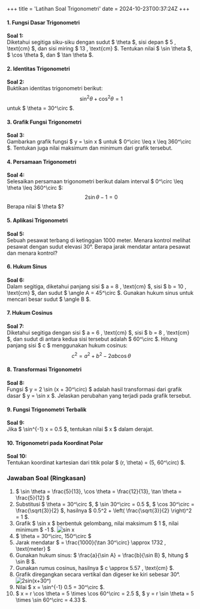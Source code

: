 +++
title = 'Latihan Soal Trigonometri'
date = 2024-10-23T00:37:24Z
+++
#### **1. Fungsi Dasar Trigonometri**
**Soal 1:**  
Diketahui segitiga siku-siku dengan sudut $ \theta $, sisi depan $ 5 \, \text{cm} $, dan sisi miring $ 13 \, \text{cm} $. Tentukan nilai $ \sin \theta $, $ \cos \theta $, dan $ \tan \theta $.

#### **2. Identitas Trigonometri**
**Soal 2:**  
Buktikan identitas trigonometri berikut:
$$
\sin^2 \theta + \cos^2 \theta = 1
$$
untuk $ \theta = 30^\circ $.

#### **3. Grafik Fungsi Trigonometri**
**Soal 3:**  
Gambarkan grafik fungsi $ y = \sin x $ untuk $ 0^\circ \leq x \leq 360^\circ $. Tentukan juga nilai maksimum dan minimum dari grafik tersebut.

#### **4. Persamaan Trigonometri**
**Soal 4:**  
Selesaikan persamaan trigonometri berikut dalam interval $ 0^\circ \leq \theta \leq 360^\circ $:
$$
2 \sin \theta - 1 = 0
$$
Berapa nilai $ \theta $?

#### **5. Aplikasi Trigonometri**
**Soal 5:**  
Sebuah pesawat terbang di ketinggian 1000 meter. Menara kontrol melihat pesawat dengan sudut elevasi 30°. Berapa jarak mendatar antara pesawat dan menara kontrol?

#### **6. Hukum Sinus**
**Soal 6:**  
Dalam segitiga, diketahui panjang sisi $ a = 8 \, \text{cm} $, sisi $ b = 10 \, \text{cm} $, dan sudut $ \angle A = 45^\circ $. Gunakan hukum sinus untuk mencari besar sudut $ \angle B $.

#### **7. Hukum Cosinus**
**Soal 7:**  
Diketahui segitiga dengan sisi $ a = 6 \, \text{cm} $, sisi $ b = 8 \, \text{cm} $, dan sudut di antara kedua sisi tersebut adalah $ 60^\circ $. Hitung panjang sisi $ c $ menggunakan hukum cosinus:
$$
c^2 = a^2 + b^2 - 2ab \cos \theta
$$

#### **8. Transformasi Trigonometri**
**Soal 8:**  
Fungsi $ y = 2 \sin (x + 30^\circ) $ adalah hasil transformasi dari grafik dasar $ y = \sin x $. Jelaskan perubahan yang terjadi pada grafik tersebut.

#### **9. Fungsi Trigonometri Terbalik**
**Soal 9:**  
Jika $ \sin^{-1} x = 0.5 $, tentukan nilai $ x $ dalam derajat.

#### **10. Trigonometri pada Koordinat Polar**
**Soal 10:**  
Tentukan koordinat kartesian dari titik polar $ (r, \theta) = (5, 60^\circ) $.

### Jawaban Soal (Ringkasan)
1. $ \sin \theta = \frac{5}{13}, \cos \theta = \frac{12}{13}, \tan \theta = \frac{5}{12} $
2. Substitusi $ \theta = 30^\circ $, $ \sin 30^\circ = 0.5 $, $ \cos 30^\circ = \frac{\sqrt{3}}{2} $, hasilnya $ 0.5^2 + \left( \frac{\sqrt{3}}{2} \right)^2 = 1 $.
3. Grafik $ \sin x $ berbentuk gelombang, nilai maksimum $ 1 $, nilai minimum $ -1 $.
![sin x](/img/sin_x.svg)
4. $ \theta = 30^\circ, 150^\circ $
5. Jarak mendatar $ = \frac{1000}{\tan 30^\circ} \approx 1732 \, \text{meter} $
6. Gunakan hukum sinus: $ \frac{a}{\sin A} = \frac{b}{\sin B} $, hitung $ \sin B $.
7. Gunakan rumus cosinus, hasilnya $ c \approx 5.57 \, \text{cm} $.
8. Grafik diregangkan secara vertikal dan digeser ke kiri sebesar 30°.
![2sin(x+30ᵒ)](/img/2sin(x+30deg).svg)
9. Nilai $ x = \sin^{-1} 0.5 = 30^\circ $.
10. $ x = r \cos \theta = 5 \times \cos 60^\circ = 2.5 $, $ y = r \sin \theta = 5 \times \sin 60^\circ = 4.33 $.
